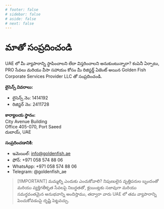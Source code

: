 ```yaml
---
# footer: false
# sidebar: false
# aside: false
# next: false
---
```


<!-- <p>
  <img src="/img/Logo.avif" alt="లోగో" width="100" height="100" style="margin-left: 50%;">
</p> -->

# మాతో సంప్రదించండి

UAE లో మీ వ్యాపారాన్ని స్థాపించాలని లేదా విస్తరించాలని అనుకుంటున్నారా? కంపెనీ ఏర్పాటు, PRO సేవలు మరియు వీసా సహాయం కోసం మీ రిజిస్టర్డ్ ఏజెంట్ అయిన Golden Fish Corporate Services Provider LLC తో సంప్రదించండి.

**లైసెన్స్ వివరాలు:**

- లైసెన్స్ నెం: 1414192
- రిజిస్టర్ నెం: 2411728

**కార్యాలయ స్థానం:**  
City Avenue Building  
Office 405-070, Port Saeed  
దుబాయ్, UAE

**సంప్రదించడానికి:**

- ఇమెయిల్: info@goldenfish.ae
- ఫోన్: +971 058 574 88 06
- WhatsApp: +971 058 574 88 06
- Telegram: @goldenfish_ae

<!-- WhatsApp us at [+971 058 574 88 06](https://wa.me/message/KDLD4FZVW7EUC1)
Telegram us at [@goldenfish_ae](https://t.me/goldenfish_ae) -->

> [!IMPORTANT] మమ్మల్ని ఎందుకు ఎంచుకోవాలి?
> నిపుణులైన వృత్తిపరుల బృందంతో మరియు వ్యక్తిగతీకృత సేవలపై నిబద్ధతతో, క్లయింట్లకు సజావుగా మరియు సమర్థవంతమైన అనుభవాన్ని అందిస్తాము, తద్వారా వారు UAE లో తమ వ్యాపారాన్ని పెంచుకోవడంపై దృష్టి పెట్టవచ్చు.

<ContactFormModal 
  formName="మాతో సంప్రదించండి" 
  buttonText="మాకు సందేశం పంపండి" 
  formStyle="display: block; margin: 2rem auto;"
  categoryLabel="అవసరమైన మద్దతు స్థాయి: *" 
  categoryPlaceholderText="మీ మద్దతు స్థాయిని ఎంచుకోండి"
  messageLabel="మేము మీకు ఎలా సహాయపడగలం? (సిఫార్సు చేయబడింది)"
  messagePlaceholderText="మీ అవసరాలకు ఉత్తమమైన పరిష్కారాన్ని సిద్ధం చేయడానికి దయచేసి మీ విచారణ వివరాలను పంచుకోండి"
  :services="[
  'ప్రాథమిక — ప్రారంభ సంప్రదింపులు మరియు మార్గదర్శకత్వం మాత్రమే',
  'ప్రామాణిక — పూర్తి పత్రీకరణ మరియు ప్రక్రియ నిర్వహణ',
  'సమగ్ర — మీ నుండి కనిష్ట పాల్గొనడంతో పూర్తి-సేవా పరిష్కారం',
  'కస్టమ్ — సంక్లిష్ట అవసరాలు లేదా ప్రత్యేక వ్యాపార పరిస్థితి',
  ]"
/>